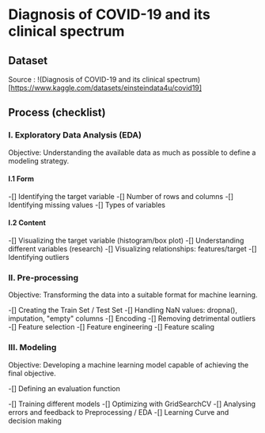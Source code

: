 # Diagnosis of COVID-19 and its clinical spectrum

## Dataset
Source : !(Diagnosis of COVID-19 and its clinical spectrum)[https://www.kaggle.com/datasets/einsteindata4u/covid19]

## Process (checklist)

### I. Exploratory Data Analysis (EDA)
Objective: Understanding the available data as much as possible to define a modeling strategy.

#### I.1 Form
-[] Identifying the target variable
-[] Number of rows and columns
-[] Identifying missing values
-[] Types of variables

#### I.2 Content
-[] Visualizing the target variable (histogram/box plot)
-[] Understanding different variables (research)
-[] Visualizing relationships: features/target
-[] Identifying outliers


### II. Pre-processing
Objective: Transforming the data into a suitable format for machine learning.

-[] Creating the Train Set / Test Set
-[] Handling NaN values: dropna(), imputation, "empty" columns
-[] Encoding
-[] Removing  detrimental outliers
-[] Feature selection
-[] Feature engineering
-[] Feature scaling

### III. Modeling
Objective: Developing a machine learning model capable of achieving the final objective.

-[] Defining an evaluation function

-[] Training different models
-[] Optimizing with GridSearchCV
-[] Analysing errors and feedback to Preprocessing / EDA
-[] Learning Curve and decision making
